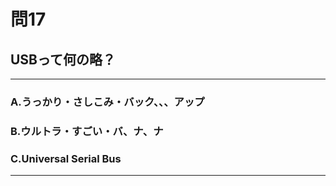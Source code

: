 # 問17
## USBって何の略？

---

### A.うっかり・さしこみ・バック、、、アップ
### B.ウルトラ・すごい・バ、ナ、ナ
### C.Universal Serial Bus

<p id=answer style="Display:none;"></p>

---
